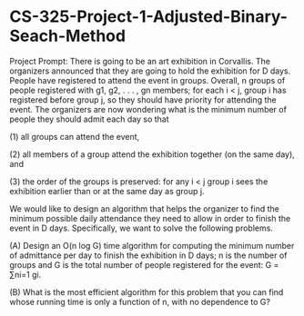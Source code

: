 # CS-325-Project-1-Adjusted-Binary-Seach-Method

Project Prompt:
There is going to be an art exhibition in Corvallis. The organizers announced that they are
going to hold the exhibition for D days. People have registered to attend the event in groups.
Overall, n groups of people registered with g1, g2, . . . , gn members; for each i < j, group i has
registered before group j, so they should have priority for attending the event. The organizers are
now wondering what is the minimum number of people they should admit each day so that

(1) all groups can attend the event,

(2) all members of a group attend the exhibition together (on the same day), and

(3) the order of the groups is preserved: for any i < j group i sees the exhibition earlier than or
at the same day as group j.

We would like to design an algorithm that helps the organizer to find the minimum possible
daily attendance they need to allow in order to finish the event in D days. Specifically, we want to
solve the following problems.

(A) Design an O(n log G) time algorithm for computing the minimum number of admittance per
day to finish the exhibition in D days; n is the number of groups and G is the total number
of people registered for the event: G = ∑ni=1 gi.

(B) What is the most efficient algorithm for this problem that you can find whose running time
is only a function of n, with no dependence to G?
